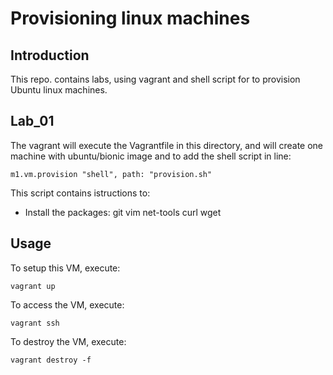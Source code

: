 # Provisioning linux machines

## Introduction

This repo. contains labs, using vagrant and shell script for to provision Ubuntu linux machines.

## Lab_01

The vagrant will execute the Vagrantfile in this directory, and will create one machine with ubuntu/bionic image and to add the shell script in line: 

`m1.vm.provision "shell", path: "provision.sh"`

This script contains istructions to: 

* Install the packages: git vim net-tools curl wget

## Usage

To setup this VM, execute:

`vagrant up`

To access the VM, execute:

`vagrant ssh`

To destroy the VM, execute:

`vagrant destroy -f`